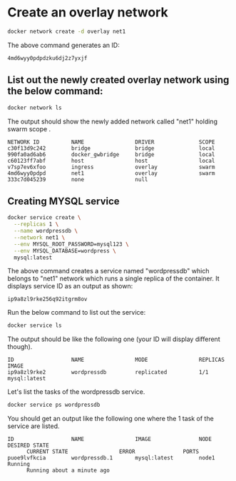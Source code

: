 # Create an overlay network

```bash
docker network create -d overlay net1
```

The above command generates an ID:

```
4md6wyy0pdpdzku6dj2z7yxjf
```

## List out the newly created overlay network using the below command:

```bash
docker network ls
```

The output should show the newly added network called "net1" holding swarm scope .

```
NETWORK ID          NAME                DRIVER              SCOPE
c30f13d9c242        bridge              bridge              local
990fa0ad6ab6        docker_gwbridge     bridge              local
c60123ff7abf        host                host                local
v7sp7ev6xfoo        ingress             overlay             swarm
4md6wyy0pdpd        net1                overlay             swarm
333c7d045239        none                null
```

## Creating MYSQL service

```bash
docker service create \
  --replicas 1 \
  --name wordpressdb \
  --network net1 \
  --env MYSQL_ROOT_PASSWORD=mysql123 \
  --env MYSQL_DATABASE=wordpress \
  mysql:latest
```

The above command creates a service named "wordpressdb" which belongs to "net1" network which runs a single replica of the container. It displays service ID as an output as shown:

```
ip9a8zl9rke256q92itgrm8ov
```

Run the below command to list out the service:

```bash
docker service ls
```

The output should be like the following one (your ID will display different though).

```
ID                  NAME                MODE                REPLICAS            IMAGE
ip9a8zl9rke2        wordpressdb         replicated          1/1                 mysql:latest
```

Let's list the tasks of the wordpressdb service.

```bash
docker service ps wordpressdb
```

You should get an output like the following one where the 1 task of the service are listed.

```
ID                  NAME                IMAGE               NODE                DESIRED STATE
      CURRENT STATE                ERROR               PORTS
puoe9lvfkcia        wordpressdb.1       mysql:latest        node1               Running
      Running about a minute ago
```
